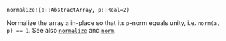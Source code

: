 ```
normalize!(a::AbstractArray, p::Real=2)
```

Normalize the array `a` in-place so that its `p`-norm equals unity, i.e. `norm(a, p) == 1`. See also [`normalize`](@ref) and [`norm`](@ref).
